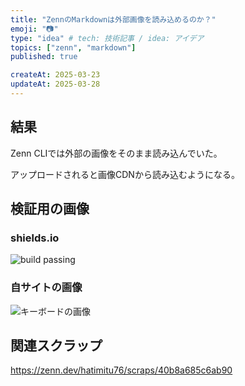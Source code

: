 ```yaml
---
title: "ZennのMarkdownは外部画像を読み込めるのか？"
emoji: "📷"
type: "idea" # tech: 技術記事 / idea: アイデア
topics: ["zenn", "markdown"]
published: true

createAt: 2025-03-23
updateAt: 2025-03-28
---
```


## 結果

Zenn CLIでは外部の画像をそのまま読み込んでいた。

アップロードされると画像CDNから読み込むようになる。

## 検証用の画像

### shields.io

![build passing](https://img.shields.io/badge/build-passing-brightgreen)

### 自サイトの画像

![キーボードの画像](https://hatmt.com/images/Leggero_Keybord.jpg)


## 関連スクラップ

https://zenn.dev/hatimitu76/scraps/40b8a685c6ab90

